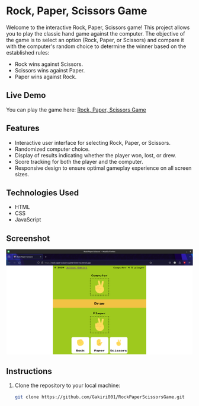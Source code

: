 # Rock, Paper, Scissors Game

Welcome to the interactive Rock, Paper, Scissors game! This project allows you to play the classic hand game against the computer. The objective of the game is to select an option (Rock, Paper, or Scissors) and compare it with the computer's random choice to determine the winner based on the established rules:

- Rock wins against Scissors.
- Scissors wins against Paper.
- Paper wins against Rock.

## Live Demo

You can play the game here: [Rock, Paper, Scissors Game](https://rock-paper-scissors-game-three-nu.vercel.app/)

## Features

- Interactive user interface for selecting Rock, Paper, or Scissors.
- Randomized computer choice.
- Display of results indicating whether the player won, lost, or drew.
- Score tracking for both the player and the computer.
- Responsive design to ensure optimal gameplay experience on all screen sizes.

## Technologies Used

- HTML
- CSS
- JavaScript

## Screenshot
![Rock paper Scissors game image](./assets/rockpaperscissors.png)


## Instructions

1. Clone the repository to your local machine:
   ```bash
   git clone https://github.com/Gakiri001/RockPaperScissorsGame.git
